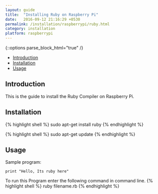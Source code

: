 ```yaml
---
layout: guide
title:  "Installing Ruby on Raspberry Pi"
date:   2016-09-12 21:16:29 +0530
permalink: /installation/raspberrypi/ruby.html
category: installation
platform: raspberrypi
---
```


{::options parse_block_html="true" /}

* [Introduction](#introduction)
* [Installation](#installation)
* [Usage](#usage)

<section class="wrapper">



## Introduction

This is the guide to install the Ruby Compiler on Raspberry Pi. 

## Installation

{% highlight shell %}
sudo apt-get install ruby
{% endhighlight %}

{% highlight shell %}
sudo apt-get update
{% endhighlight %}

## Usage


Sample program:


```
print "Hello, Its ruby here"
```

To run this Program enter the following command in command line.
{% highlight shell %}
ruby filename.rb
{% endhighlight %}



</section>

